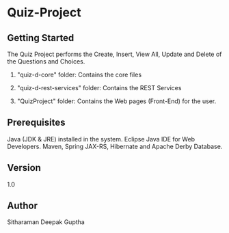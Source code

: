 # Quiz-Project

## Getting Started

The Quiz Project performs the Create, Insert, View All, Update and Delete of the Questions and Choices.

1) "quiz-d-core" folder: Contains the core files

2) "quiz-d-rest-services" folder: Contains the REST Services

3) "QuizProject" folder: Contains the Web pages (Front-End) for the user.

## Prerequisites

Java (JDK & JRE) installed in the system. Eclipse Java IDE for Web Developers. Maven, Spring JAX-RS, Hibernate and Apache Derby Database.

## Version

1.0

## Author

Sitharaman Deepak Guptha
